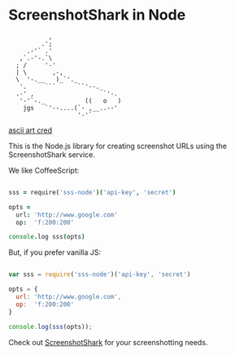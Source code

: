 # ScreenshotShark in Node

               ,
             .';
         .-'` .'
       ,`.-'-.`\
      ; /     '-'
      | \       ,-,
      \  '-.__   )_`'._
       '.     ```      ``'--._
      .-' ,                   `'-.
       '-'`-._           ((   o   )
        jgs   `'--....(`- ,__..--'
                       '-'`

[ascii art cred](http://www.retrojunkie.com/asciiart/animals/sharks.htm)

This is the Node.js library for creating screenshot URLs using the ScreenshotShark service.

We like CoffeeScript:

```coffee

sss = require('sss-node')('api-key', 'secret')

opts =
  url: 'http://www.google.com'
  op:  'f:200:200'

console.log sss(opts)

```

But, if you prefer vanilla JS:

```javascript

var sss = require('sss-node')('api-key', 'secret')

opts = {
  url: 'http://www.google.com',
  op:  'f:200:200'
}

console.log(sss(opts));

```



Check out [ScreenshotShark](http://www.screenshotshark.com) for your screenshotting needs.
